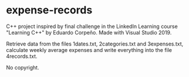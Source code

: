 # expense-records
C++ project inspired by final challenge in the LinkedIn Learning course "Learning C++" by Eduardo Corpeño.
Made with Visual Studio 2019.

Retrieve data from the files 1dates.txt, 2categories.txt and 3expenses.txt, calculate weekly average expenses and write everything into the file 4records.txt.

No copyright.
